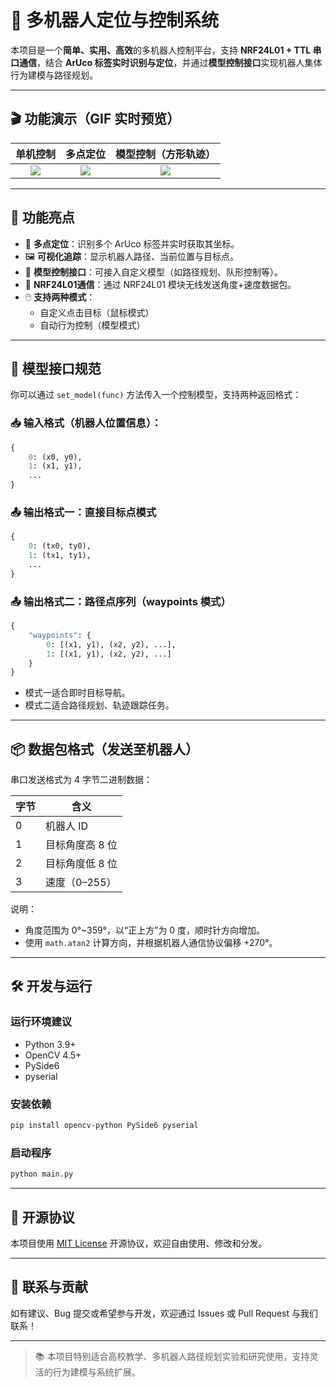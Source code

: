 # 🤖 多机器人定位与控制系统

本项目是一个**简单、实用、高效**的多机器人控制平台，支持 **NRF24L01 + TTL 串口通信**，结合 **ArUco 标签实时识别与定位**，并通过**模型控制接口**实现机器人集体行为建模与路径规划。

---

## 🎬 功能演示（GIF 实时预览）

| 单机控制 | 多点定位 | 模型控制（方形轨迹） |
|:--------:|:--------:|:--------------------:|
| ![](gif/A_demonstration_of_a_single_machine.gif) | ![](gif/locate-multiple-points.gif) | ![](gif/model-control.gif) |


---

## 🧩 功能亮点

- 📍 **多点定位**：识别多个 ArUco 标签并实时获取其坐标。
- 🖼️ **可视化追踪**：显示机器人路径、当前位置与目标点。
- 🧠 **模型控制接口**：可接入自定义模型（如路径规划、队形控制等）。
- 📡 **NRF24L01通信**：通过 NRF24L01 模块无线发送角度+速度数据包。
- 🖱️ **支持两种模式**：
  - 自定义点击目标（鼠标模式）
  - 自动行为控制（模型模式）

---

## 🔌 模型接口规范

你可以通过 `set_model(func)` 方法传入一个控制模型，支持两种返回格式：

### 📥 输入格式（机器人位置信息）：

```python
{
    0: (x0, y0),
    1: (x1, y1),
    ...
}
```

### 📤 输出格式一：直接目标点模式

```python
{
    0: (tx0, ty0),
    1: (tx1, ty1),
    ...
}
```

### 📤 输出格式二：路径点序列（waypoints 模式）

```python
{
    "waypoints": {
        0: [(x1, y1), (x2, y2), ...],
        1: [(x1, y1), (x2, y2), ...]
    }
}
```

- 模式一适合即时目标导航。
- 模式二适合路径规划、轨迹跟踪任务。

---

## 📦 数据包格式（发送至机器人）

串口发送格式为 4 字节二进制数据：

| 字节 | 含义            |
|------|-----------------|
| 0    | 机器人 ID       |
| 1    | 目标角度高 8 位 |
| 2    | 目标角度低 8 位 |
| 3    | 速度（0–255）   |

说明：

- 角度范围为 0°~359°，以“正上方”为 0 度，顺时针方向增加。
- 使用 `math.atan2` 计算方向，并根据机器人通信协议偏移 +270°。

---

## 🛠️ 开发与运行

### 运行环境建议

- Python 3.9+
- OpenCV 4.5+
- PySide6
- pyserial

### 安装依赖

```bash
pip install opencv-python PySide6 pyserial
```

### 启动程序

```bash
python main.py
```

---

## 📜 开源协议

本项目使用 [MIT License](LICENSE) 开源协议，欢迎自由使用、修改和分发。

---

## 🙋 联系与贡献

如有建议、Bug 提交或希望参与开发，欢迎通过 Issues 或 Pull Request 与我们联系！

---

> 📚 本项目特别适合高校教学、多机器人路径规划实验和研究使用，支持灵活的行为建模与系统扩展。

